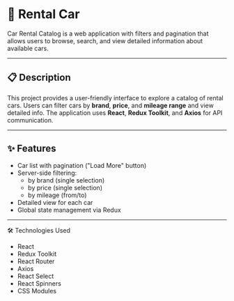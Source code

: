 # 🚗 Rental Car

Car Rental Catalog is a web application with filters and pagination that allows users to browse, search, and view detailed information about available cars.  

---

## 📋 Description

This project provides a user-friendly interface to explore a catalog of rental cars. Users can filter cars by **brand**, **price**, and **mileage range** and view detailed info. The application uses **React**, **Redux Toolkit**, and **Axios** for API communication.

---

## ✨ Features

- Car list with pagination ("Load More" button)
- Server-side filtering:
  - by brand (single selection)
  - by price (single selection)
  - by mileage (from/to)
- Detailed view for each car
- Global state management via Redux

---

🛠️ Technologies Used

- React
- Redux Toolkit
- React Router
- Axios
- React Select
- React Spinners
- CSS Modules


